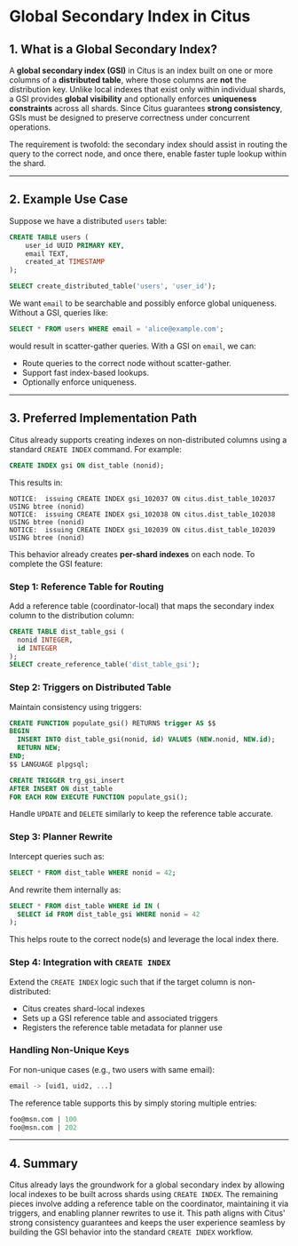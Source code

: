# Global Secondary Index in Citus

## 1. What is a Global Secondary Index?

A **global secondary index (GSI)** in Citus is an index built on one or more columns of a **distributed table**, where those columns are **not** the distribution key. Unlike local indexes that exist only within individual shards, a GSI provides **global visibility** and optionally enforces **uniqueness constraints** across all shards. Since Citus guarantees **strong consistency**, GSIs must be designed to preserve correctness under concurrent operations.

The requirement is twofold: the secondary index should assist in routing the query to the correct node, and once there, enable faster tuple lookup within the shard.

---

## 2. Example Use Case

Suppose we have a distributed `users` table:

```sql
CREATE TABLE users (
    user_id UUID PRIMARY KEY,
    email TEXT,
    created_at TIMESTAMP
);

SELECT create_distributed_table('users', 'user_id');
```

We want `email` to be searchable and possibly enforce global uniqueness. Without a GSI, queries like:

```sql
SELECT * FROM users WHERE email = 'alice@example.com';
```

would result in scatter-gather queries. With a GSI on `email`, we can:
- Route queries to the correct node without scatter-gather.
- Support fast index-based lookups.
- Optionally enforce uniqueness.

---

## 3. Preferred Implementation Path

Citus already supports creating indexes on non-distributed columns using a standard `CREATE INDEX` command. For example:

```sql
CREATE INDEX gsi ON dist_table (nonid);
```

This results in:
```
NOTICE:  issuing CREATE INDEX gsi_102037 ON citus.dist_table_102037 USING btree (nonid)
NOTICE:  issuing CREATE INDEX gsi_102038 ON citus.dist_table_102038 USING btree (nonid)
NOTICE:  issuing CREATE INDEX gsi_102039 ON citus.dist_table_102039 USING btree (nonid)
```

This behavior already creates **per-shard indexes** on each node. To complete the GSI feature:

### Step 1: Reference Table for Routing

Add a reference table (coordinator-local) that maps the secondary index column to the distribution column:

```sql
CREATE TABLE dist_table_gsi (
  nonid INTEGER,
  id INTEGER
);
SELECT create_reference_table('dist_table_gsi');
```

### Step 2: Triggers on Distributed Table

Maintain consistency using triggers:

```sql
CREATE FUNCTION populate_gsi() RETURNS trigger AS $$
BEGIN
  INSERT INTO dist_table_gsi(nonid, id) VALUES (NEW.nonid, NEW.id);
  RETURN NEW;
END;
$$ LANGUAGE plpgsql;

CREATE TRIGGER trg_gsi_insert
AFTER INSERT ON dist_table
FOR EACH ROW EXECUTE FUNCTION populate_gsi();
```

Handle `UPDATE` and `DELETE` similarly to keep the reference table accurate.

### Step 3: Planner Rewrite

Intercept queries such as:
```sql
SELECT * FROM dist_table WHERE nonid = 42;
```
And rewrite them internally as:
```sql
SELECT * FROM dist_table WHERE id IN (
  SELECT id FROM dist_table_gsi WHERE nonid = 42
);
```
This helps route to the correct node(s) and leverage the local index there.

### Step 4: Integration with `CREATE INDEX`

Extend the `CREATE INDEX` logic such that if the target column is non-distributed:
- Citus creates shard-local indexes
- Sets up a GSI reference table and associated triggers
- Registers the reference table metadata for planner use

### Handling Non-Unique Keys

For non-unique cases (e.g., two users with same email):
```sql
email -> [uid1, uid2, ...]
```
The reference table supports this by simply storing multiple entries:
```sql
foo@msn.com | 100
foo@msn.com | 202
```

---

## 4. Summary

Citus already lays the groundwork for a global secondary index by allowing local indexes to be built across shards using `CREATE INDEX`. The remaining pieces involve adding a reference table on the coordinator, maintaining it via triggers, and enabling planner rewrites to use it. This path aligns with Citus' strong consistency guarantees and keeps the user experience seamless by building the GSI behavior into the standard `CREATE INDEX` workflow.

